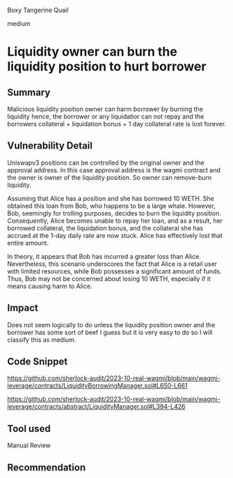 Boxy Tangerine Quail

medium

# Liquidity owner can burn the liquidity position to hurt borrower
## Summary
Malicious liquidity position owner can harm borrower by burning the liquidity hence, the borrower or any liquidatior can not repay and the borrowers collateral + liquidation bonus + 1 day collateral rate is lost forever.
## Vulnerability Detail
Uniswapv3 positions can be controlled by the original owner and the approval address. In this case approval address is the wagmi contract and the owner is owner of the liquidity position. So owner can remove-burn liquidity.

Assuming that Alice has a position and she has borrowed 10 WETH. She obtained this loan from Bob, who happens to be a large whale. However, Bob, seemingly for trolling purposes, decides to burn the liquidity position. Consequently, Alice becomes unable to repay her loan, and as a result, her borrowed collateral, the liquidation bonus, and the collateral she has accrued at the 1-day daily rate are now stuck. Alice has effectively lost that entire amount.

In theory, it appears that Bob has incurred a greater loss than Alice. Nevertheless, this scenario underscores the fact that Alice is a retail user with limited resources, while Bob possesses a significant amount of funds. Thus, Bob may not be concerned about losing 10 WETH, especially if it means causing harm to Alice.

## Impact
Does not seem logically to do unless the liquidity position owner and the borrower has some sort of beef I guess but it is very easy to do so I will classify this as medium. 
## Code Snippet
https://github.com/sherlock-audit/2023-10-real-wagmi/blob/main/wagmi-leverage/contracts/LiquidityBorrowingManager.sol#L650-L661

https://github.com/sherlock-audit/2023-10-real-wagmi/blob/main/wagmi-leverage/contracts/abstract/LiquidityManager.sol#L394-L426
## Tool used

Manual Review

## Recommendation
